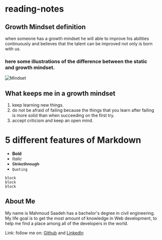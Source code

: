# reading-notes

## Growth Mindset definition
when someone has a growth mindset he will able to improve his abilities continuously and believes that the talent can be improved not only is born with us.

### here some illustrations of the difference between the **static** and **growth** mindset. 
![Mindset](https://3kllhk1ibq34qk6sp3bhtox1-wpengine.netdna-ssl.com/wp-content/uploads/NewGrowthMindset2.png)

## What keeps me in a growth mindset
1. keep learning new things.
2. do not be afraid of failing because the things that you learn after failing is more solid than when succeeding on the first try.
3. accept criticism and keep an open mind.

# 5 different features of Markdown
- **Bold**
- *Italic*
- ~~Strikethrough~~
- `Quoting`
```
block
block
block
````

## About Me
My name is Mahmoud Saadeh has a bachelor's degree in civil engineering.
My life goal is to get the most amount of knowledge in Web development, to help me find a place among all of the developers in the world.

Link: follow me on: [Github](https://github.com/Mahmoud-Saadeh) and [LinkedIn](https://www.linkedin.com/in/mahmoud-saadeh-908b3116a/) 
